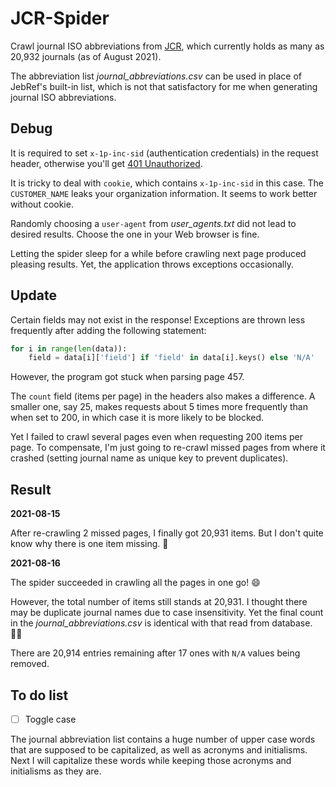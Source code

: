 # JCR-Spider

Crawl journal ISO abbreviations from [JCR](https://jcr.clarivate.com/JCRLandingPageAction.action), which currently holds as many as 20,932 journals (as of August 2021).

The abbreviation list *journal_abbreviations.csv* can be used in place of JebRef's built-in list, which is not that satisfactory for me when generating journal ISO abbreviations.

## Debug 

It is required to set `x-1p-inc-sid` (authentication credentials) in the request header, otherwise you'll get [401 Unauthorized](https://httpstatuses.com/401).

It is tricky to deal with `cookie`, which contains `x-1p-inc-sid` in this case. The `CUSTOMER_NAME` leaks your organization information. It seems to work better without cookie.

Randomly choosing a `user-agent` from *user_agents.txt* did not lead to desired results. Choose the one in your Web browser is fine.

Letting the spider sleep for a while before crawling next page produced pleasing results. Yet, the application throws exceptions occasionally.

## Update

Certain fields may not exist in the response! Exceptions are thrown less frequently after adding the following statement:

```python
for i in range(len(data)):
	field = data[i]['field'] if 'field' in data[i].keys() else 'N/A'
```
However, the program got stuck when parsing page 457.

The `count` field (items per page) in the headers also makes a difference. A smaller one, say 25, makes requests about 5 times more frequently than when set to 200, in which case it is more likely to be blocked.

Yet I failed to crawl several pages even when requesting 200 items per page. To compensate, I'm just going to re-crawl missed pages from where it crashed (setting journal name as unique key to prevent duplicates).

## Result

**2021-08-15**

After re-crawling 2 missed pages, I finally got 20,931 items. But I don't quite know why there is one item missing. 🤪

**2021-08-16**

The spider succeeded in crawling all the pages in one go! 😄

However, the total number of items still stands at 20,931. I thought there may be duplicate journal names due to case insensitivity. Yet the final count in the *journal_abbreviations.csv* is identical with that read from database. 🤷‍♂️

There are 20,914 entries remaining after 17 ones with `N/A` values being removed.

## To do list

- [ ] Toggle case

The journal abbreviation list contains a huge number of upper case words that are supposed to be capitalized, as well as acronyms and initialisms. Next I will capitalize these words while keeping those acronyms and initialisms as they are.

